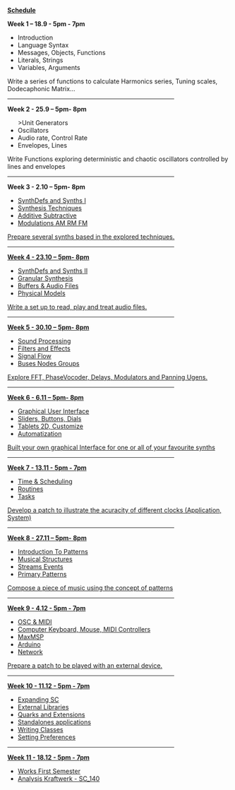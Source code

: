 
<u><b>Schedule</u></b>

<b>Week 1 – 18.9 - 5pm - 7pm </b>
<ul>
<li>Introduction</li>
<li>Language Syntax
<li>Messages, Objects, Functions </li>
<li>Literals, Strings </li>
<li>Variables, Arguments </li>	
</ul>  
  Write a series of functions to calculate Harmonics series, Tuning scales, Dodecaphonic Matrix...

<hr width=75%"/>
<b>Week 2 - 25.9 – 5pm- 8pm</b>
<ul>
<li<u>>Unit Generators</li>
<li>Oscillators </li>
<li>Audio rate, Control Rate </li>
<li>Envelopes, Lines </li>
</ul>   
  Write Functions exploring deterministic and chaotic oscillators controlled by lines and envelopes

<hr width=75%"/>
<b>Week 3 - 2.10 – 5pm- 8pm</b>
<ul> 
<li> <u>SynthDefs and Synths I</li>	
<li>Synthesis Techniques</li>
<li>Additive Subtractive</li>
<li>Modulations AM RM FM</li>
</ul> 
  Prepare several synths based in the explored techniques.

<hr width=75%"/>
<b>Week 4 - 23.10 – 5pm- 8pm</b>
<ul>  
  <li>SynthDefs and Synths II</li>	
  <li>Granular Synthesis</li>
  <li>Buffers & Audio Files</li>
  <li>Physical Models</li>
</ul> 
  Write a set up to read, play and treat audio files. 

<hr width=75%"/>
<b>Week 5 - 30.10 – 5pm- 8pm</b>
  <ul>
  <li>Sound Processing</li>
  <li>Filters and Effects</li>
  <li>Signal Flow</li>
  <li>Buses Nodes Groups</li>
</ul> 
  Explore FFT, PhaseVocoder, Delays, Modulators and Panning Ugens.

<hr width=75%"/>
<b>Week 6 - 6.11 – 5pm- 8pm</b>
  <ul>
  <li>Graphical User Interface</li>	
  <li>Sliders, Buttons, Dials</li>
  <li>Tablets 2D, Customize</li>
  <li>Automatization</li>
</ul> 
  Built your own graphical Interface for one or all of your favourite synths

<hr width=75%"/>
<b>Week 7  - 13.11 - 5pm - 7pm</b>
  <ul>
  <li>Time & Scheduling</li>
  <li>Routines</li>
  <li>Tasks</li>
  </ul> 
  Develop a patch to illustrate the acuracity of different clocks (Application, System)

<hr width=75%"/>
<b>Week 8 - 27.11 – 5pm- 8pm</b>
  <ul>
  <li>Introduction To Patterns</li>	
  <li>Musical Structures</li>
  <li>Streams Events</li>
  <li>Primary Patterns</li>	
</ul> 
  Compose a piece of music using the concept of patterns

<hr width=75%"/>
<b>Week 9 - 4.12 - 5pm - 7pm</b>
  <ul>
  <li>OSC & MIDI</li>	
  <li>Computer Keyboard, Mouse, MIDI Controllers</li>
  <li>MaxMSP</li> 
  <li>Arduino</li>
  <li>Network</li>
  </ul> 
  Prepare a patch to be played with an external device.  

<hr width=75%"/>
<b>Week 10 - 11.12 - 5pm - 7pm</b>
  <ul>
  <li>Expanding SC</li>
  <li>External Libraries</li>
  <li>Quarks and Extensions</li>
  <li>Standalones applications</li>
  <li>Writing Classes</li>
  <li>Setting Preferences</li>
</ul> 

<hr width=75%"/>
<b>Week 11 - 18.12 - 5pm - 7pm</b>
  <ul>
  <li>Works First Semester</li>
  <li>Analysis	Kraftwerk - SC_140</li>
</ul> 

